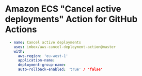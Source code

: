 # Amazon ECS "Cancel active deployments" Action for GitHub Actions

```yml
  - name: Cancel active deployments
    uses: imbox/aws-cancel-deployment-action@master
    with:
      aws-region: 'eu-west-1'
      application-name:
      deployment-group-name:
      auto-rollback-enabled: 'true' / 'false'
```
